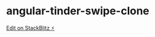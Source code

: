 # angular-tinder-swipe-clone

[Edit on StackBlitz ⚡️](https://stackblitz.com/edit/angular-tinder-swipe-clone)
